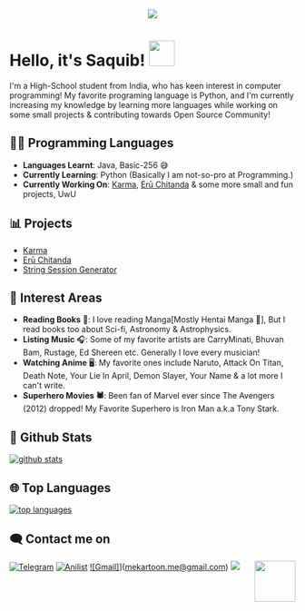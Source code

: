 <div align="center">
    <img src="https://telegra.ph/file/2b2836f47376c7a3a49f6.jpg">
</div>

# Hello, it's Saquib! <img src="https://raw.githubusercontent.com/MartinHeinz/MartinHeinz/master/wave.gif" width="45px">

I'm a High-School student from India, who has keen interest in computer programming! My favorite programing language is Python, and I'm currently increasing my knowledge by learning more languages while working on some small projects & contributing towards Open Source Community!
## 👨‍💻 Programming Languages

- **Languages Learnt**: Java, Basic-256 😅
- **Currently Learning**: Python
     (Basically I am not-so-pro at Programming.)
- **Currently Working On**: [Karma](http://t.me/TheKarmaBot), [Erū Chitanda](http://t.me/ChitandaRobot) & some more small and fun projects, UwU

 ## 📊 Projects
- [Karma](http://t.me/TheKarmaBot)
- [Erū Chitanda](https://t.me/ChitandaRobot)
- [String Session Generator](https://github.com/IAmKarToon/StringSessionGEN)

## 🌟 Interest Areas
- **Reading Books** 📖: I love reading Manga[Mostly Hentai Manga 🌚], But I read books too about Sci-fi, Astronomy & Astrophysics.
- **Listing Music** 🎧: Some of my favorite artists are CarryMinati, Bhuvan Bam, Rustage, Ed Shereen etc. Generally I love every musician!
- **Watching Anime** 🖥️: My favorite ones include Naruto, Attack On Titan, Death Note, Your Lie In April, Demon Slayer, Your Name & a lot more I can't write.
- **Superhero Movies 🕷️**: Been fan of Marvel ever since The Avengers (2012) dropped! My Favorite Superhero is Iron Man a.k.a Tony Stark.

##  🐙 **Github Stats**

[![github stats](https://github-readme-stats.vercel.app/api?username=IAmKarToon&show_icons=true&theme=radical)](https://github.com/IAmKarToon)

## 🌐 **Top Languages**

[![top languages](https://github-readme-stats.vercel.app/api/top-langs/?username=IAmKarToon&show_icons=true&theme=radical&layout=compact)](https://github.com/IAmKarToon)
   

## 🗨️ Contact me on


[![Telegram](https://img.shields.io/badge/telegram-1b77FF.svg?style=for-the-badge&logo=telegram)](https://t.me/MeKarToon)
[![Anilist](https://img.shields.io/badge/Anilist-blue.svg?style=for-the-badge&logo=anilist)](https://anilist.co/user/MeKarToon/)
[![Gmail]](https://img.shields.io/badge/Gmail-1b77FF.svg?style=for-the-badge&logo=gmail)](mekartoon.me@gmail.com)
<a href="https://twitter.com/AmKarToon"><img src="https://img.shields.io/badge/Twitter-blue.svg?style=for-the-badge&logo=twitter"></a> <img src="https://64.media.tumblr.com/34784257378ce2c51675599159735772/tumblr_nd3b8i2gL01sedjuto1_400.gifv" align="right" width="72"/>
